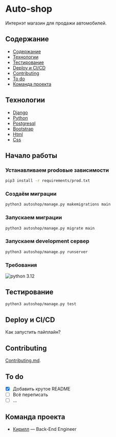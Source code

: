 # Auto-shop
<!-- Добавить бэйджи -->

Интернэт магазин для продажи автомобилей.

## Содержание

- [Содержание](#содержание)
- [Технологии](#технологии)
- [Тестирование](#тестирование)
- [Deploy и CI/CD](#deploy-и-cicd)
- [Contributing](#contributing)
- [To do](#to-do)
- [Команда проекта](#команда-проекта)

## Технологии

- [Django](https://www.djangoproject.com/)
- [Python](https://www.python.org/)
- [Postgresql](https://www.postgresql.org/)
- [Bootstrap](https://getbootstrap.com/)
- [Html](https://developer.mozilla.org/ru/docs/Learn/Getting_started_with_the_web/HTML_basics)
- [Css](https://developer.mozilla.org/ru/docs/Web/CSS)

## Начало работы

### Устанавливаем prodовые зависимости

```bash
pip3 install -r requirements/prod.txt
```

### Создаём миграции

```bash
python3 autoshop/manage.py makemigrations main
```

### Запускаем миграции

```bash
python3 autoshop/manage.py migrate main
```

### Запускаем development сервер

```bash
python3 autoshop/manage.py runserver
```

### Требования

  ![python 3.12](https://img.shields.io/badge/Python-3..12-green)

## Тестирование

```bash
python3 autoshop/manage.py test
```

## Deploy и CI/CD

Как запустить пайплайн?

## Contributing

 [Contributing.md](./CONTRIBUTING.md).

## To do

- [x] Добавить крутое README
- [ ] Всё переписать
- [ ] ...

## Команда проекта

- [Кирилл]([https://t.me/nkirill_tg) — Back-End Engineer
